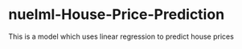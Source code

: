# nuelml-House-Price-Prediction
This is a model which uses linear regression to predict house prices
